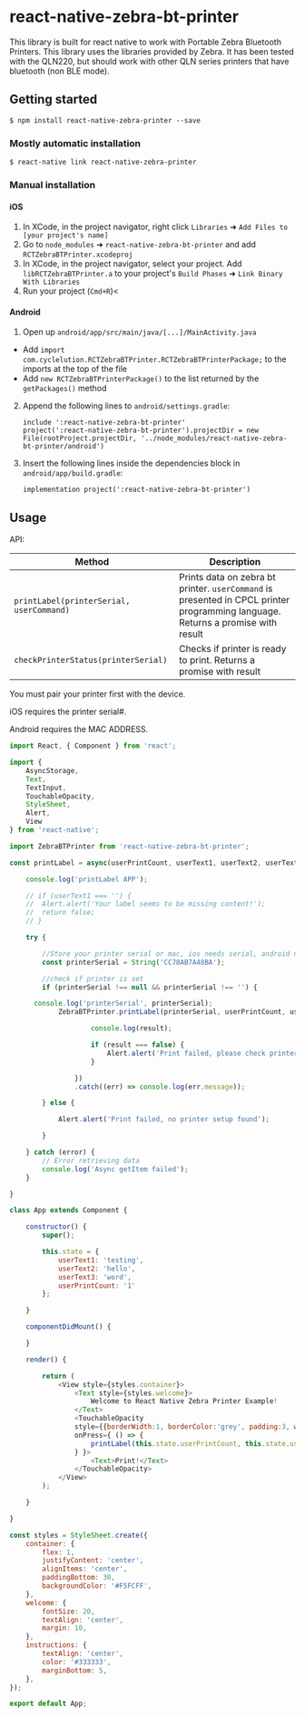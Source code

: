 
# react-native-zebra-bt-printer

This library is built for react native to work with Portable Zebra Bluetooth Printers. This library uses the libraries provided by Zebra. It has been tested with the QLN220, but should work with other QLN series printers that have bluetooth (non BLE mode).

## Getting started

`$ npm install react-native-zebra-printer --save`

### Mostly automatic installation

`$ react-native link react-native-zebra-printer`

### Manual installation


#### iOS

1. In XCode, in the project navigator, right click `Libraries` ➜ `Add Files to [your project's name]`
2. Go to `node_modules` ➜ `react-native-zebra-bt-printer` and add `RCTZebraBTPrinter.xcodeproj`
3. In XCode, in the project navigator, select your project. Add `libRCTZebraBTPrinter.a` to your project's `Build Phases` ➜ `Link Binary With Libraries`
4. Run your project (`Cmd+R`)<

#### Android

1. Open up `android/app/src/main/java/[...]/MainActivity.java`
  - Add `import com.cyclelution.RCTZebraBTPrinter.RCTZebraBTPrinterPackage;` to the imports at the top of the file
  - Add `new RCTZebraBTPrinterPackage()` to the list returned by the `getPackages()` method
2. Append the following lines to `android/settings.gradle`:
  	```
    include ':react-native-zebra-bt-printer'
    project(':react-native-zebra-bt-printer').projectDir = new File(rootProject.projectDir, '../node_modules/react-native-zebra-bt-printer/android')
  	```
3. Insert the following lines inside the dependencies block in `android/app/build.gradle`:
  	```
    implementation project(':react-native-zebra-bt-printer')
  	```


## Usage

API:

| Method        | Description   |
| ------------- | ------------- |
| `printLabel(printerSerial, userCommand)`  | Prints data on zebra bt printer. `userCommand` is presented in CPCL printer programming language. Returns a promise with result  |
| `checkPrinterStatus(printerSerial)`  | Checks if printer is ready to print. Returns a promise with result  |

You must pair your printer first with the device.

iOS requires the printer serial#.

Android requires the MAC ADDRESS.

```javascript
import React, { Component } from 'react';

import {
	AsyncStorage,
	Text,
	TextInput,
	TouchableOpacity,
	StyleSheet,
	Alert,
	View
} from 'react-native';

import ZebraBTPrinter from 'react-native-zebra-bt-printer';

const printLabel = async(userPrintCount, userText1, userText2, userText3) => {

	console.log('printLabel APP');

	// if (userText1 === '') {
	// 	Alert.alert('Your label seems to be missing content!');
	// 	return false;
	// }

	try {

		//Store your printer serial or mac, ios needs serial, android needs mac
		const printerSerial = String('CC78AB7A48BA');

		//check if printer is set
		if (printerSerial !== null && printerSerial !== '') {

      console.log('printerSerial', printerSerial);
			ZebraBTPrinter.printLabel(printerSerial, userPrintCount, userText1, userText2, userText3).then((result) => {

					console.log(result);

					if (result === false) {
						Alert.alert('Print failed, please check printer connection');
					}

				})
				.catch((err) => console.log(err.message));

		} else {

			Alert.alert('Print failed, no printer setup found');

		}

	} catch (error) {
		// Error retrieving data
		console.log('Async getItem failed');
	}

}

class App extends Component {

	constructor() {
		super();

		this.state = {
			userText1: 'testing',
			userText2: 'hello',
			userText3: 'word',
			userPrintCount: '1'
		};

	}

	componentDidMount() {

	}

	render() {

		return (
			<View style={styles.container}>
				<Text style={styles.welcome}>
					Welcome to React Native Zebra Printer Example!
				</Text>
				<TouchableOpacity
				style={{borderWidth:1, borderColor:'grey', padding:3, width:100, backgroundColor:'white'}}
				onPress={ () => {
					printLabel(this.state.userPrintCount, this.state.userText1, this.state.userText2, this.state.userText3);
				} }>
					<Text>Print!</Text>
				</TouchableOpacity>
			</View>
		);

	}

}

const styles = StyleSheet.create({
	container: {
		flex: 1,
		justifyContent: 'center',
		alignItems: 'center',
		paddingBottom: 30,
		backgroundColor: '#F5FCFF',
	},
	welcome: {
		fontSize: 20,
		textAlign: 'center',
		margin: 10,
	},
	instructions: {
		textAlign: 'center',
		color: '#333333',
		marginBottom: 5,
	},
});

export default App;

```

